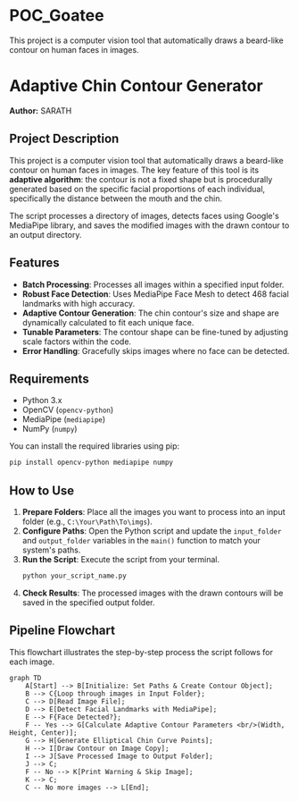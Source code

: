 # POC_Goatee
This project is a computer vision tool that automatically draws a beard-like contour on human faces in images.

# Adaptive Chin Contour Generator

**Author:** SARATH

## Project Description

This project is a computer vision tool that automatically draws a beard-like contour on human faces in images. The key feature of this tool is its **adaptive algorithm**: the contour is not a fixed shape but is procedurally generated based on the specific facial proportions of each individual, specifically the distance between the mouth and the chin.

The script processes a directory of images, detects faces using Google's MediaPipe library, and saves the modified images with the drawn contour to an output directory.

## Features

-   **Batch Processing**: Processes all images within a specified input folder.
-   **Robust Face Detection**: Uses MediaPipe Face Mesh to detect 468 facial landmarks with high accuracy.
-   **Adaptive Contour Generation**: The chin contour's size and shape are dynamically calculated to fit each unique face.
-   **Tunable Parameters**: The contour shape can be fine-tuned by adjusting scale factors within the code.
-   **Error Handling**: Gracefully skips images where no face can be detected.

## Requirements

-   Python 3.x
-   OpenCV (`opencv-python`)
-   MediaPipe (`mediapipe`)
-   NumPy (`numpy`)

You can install the required libraries using pip:
```bash
pip install opencv-python mediapipe numpy
```

## How to Use

1.  **Prepare Folders**: Place all the images you want to process into an input folder (e.g., `C:\Your\Path\To\imgs`).
2.  **Configure Paths**: Open the Python script and update the `input_folder` and `output_folder` variables in the `main()` function to match your system's paths.
3.  **Run the Script**: Execute the script from your terminal.
    ```bash
    python your_script_name.py
    ```
4.  **Check Results**: The processed images with the drawn contours will be saved in the specified output folder.

## Pipeline Flowchart

This flowchart illustrates the step-by-step process the script follows for each image.

```mermaid
graph TD
    A[Start] --> B[Initialize: Set Paths & Create Contour Object];
    B --> C{Loop through images in Input Folder};
    C --> D[Read Image File];
    D --> E[Detect Facial Landmarks with MediaPipe];
    E --> F{Face Detected?};
    F -- Yes --> G[Calculate Adaptive Contour Parameters <br/>(Width, Height, Center)];
    G --> H[Generate Elliptical Chin Curve Points];
    H --> I[Draw Contour on Image Copy];
    I --> J[Save Processed Image to Output Folder];
    J --> C;
    F -- No --> K[Print Warning & Skip Image];
    K --> C;
    C -- No more images --> L[End];
```
